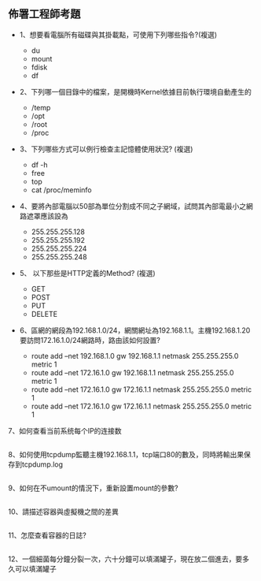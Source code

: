 ## 佈署工程師考題
+ 1、想要看電腦所有磁碟與其掛載點，可使用下列哪些指令?(複選)
    + du
    + mount
    + fdisk
    + df

+ 2、下列哪一個目錄中的檔案，是開機時Kernel依據目前執行環境自動產生的
    + /temp
    + /opt
    + /root
    + /proc

+ 3、下列哪些方式可以例行檢查主記憶體使用狀況? (複選)
    + df -h
    + free
    + top
    + cat /proc/meminfo

+ 4、要將內部電腦以50部為單位分割成不同之子網域，試問其內部電最小之網路遮罩應該設為
    + 255.255.255.128
    + 255.255.255.192
    + 255.255.255.224
    + 255.255.255.248

+ 5、 以下那些是HTTP定義的Method? (複選)
    + GET
    + POST
    + PUT
    + DELETE

+ 6、區網的網段為192.168.1.0/24，網關網址為192.168.1.1。主機192.168.1.20要訪問172.16.1.0/24網路時，路由該如何設置? 
    + route add –net 192.168.1.0 gw 192.168.1.1 netmask 255.255.255.0 metric 1
    + route add –net 172.16.1.0 gw 192.168.1.1 netmask 255.255.255.0 metric 1
    + route add –net 172.16.1.0 gw 172.16.1.1 netmask 255.255.255.0 metric 1
    + route add –net 172.16.1.0 gw 172.16.1.1 netmask 255.255.255.0 metric 1

7、如何查看当前系统每个IP的连接数
```
```
8、如何使用tcpdump監聽主機192.168.1.1，tcp端口80的數及，同時將輸出果保存到tcpdump.log
```
```
9、如何在不umount的情況下，重新設置mount的參數?
```
```
10、請描述容器與虛擬機之間的差異
```
```
11、怎麼查看容器的日誌?
```
```
12、一個細菌每分鐘分裂一次，六十分鐘可以填滿罐子，現在放二個進去，要多久可以填滿罐子
```
```
